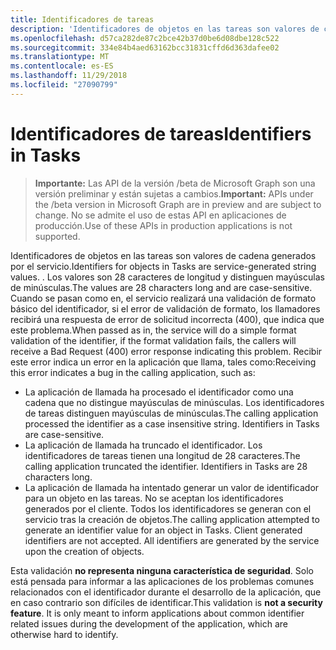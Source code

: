 ```yaml
---
title: Identificadores de tareas
description: 'Identificadores de objetos en las tareas son valores de cadena generados por el servicio. . Los valores son 28 caracteres de longitud y distinguen mayúsculas de minúsculas. Cuando se pasan como en, el servicio realizará una validación de formato básico del identificador, si el error de validación de formato, los llamadores recibirá una respuesta de error de solicitud incorrecta (400), que indica que este problema. Recibir este error indica un error en la aplicación que llama, tales como:'
ms.openlocfilehash: d57ca282de87c2bce42b37d0be6d08dbe128c522
ms.sourcegitcommit: 334e84b4aed63162bcc31831cffd6d363dafee02
ms.translationtype: MT
ms.contentlocale: es-ES
ms.lasthandoff: 11/29/2018
ms.locfileid: "27090799"
---
```

# <a name="identifiers-in-tasks"></a><span data-ttu-id="b5ec9-107">Identificadores de tareas</span><span class="sxs-lookup"><span data-stu-id="b5ec9-107">Identifiers in Tasks</span></span>

> <span data-ttu-id="b5ec9-108">**Importante:** Las API de la versión /beta de Microsoft Graph son una versión preliminar y están sujetas a cambios.</span><span class="sxs-lookup"><span data-stu-id="b5ec9-108">**Important:** APIs under the /beta version in Microsoft Graph are in preview and are subject to change.</span></span> <span data-ttu-id="b5ec9-109">No se admite el uso de estas API en aplicaciones de producción.</span><span class="sxs-lookup"><span data-stu-id="b5ec9-109">Use of these APIs in production applications is not supported.</span></span>

<span data-ttu-id="b5ec9-110">Identificadores de objetos en las tareas son valores de cadena generados por el servicio.</span><span class="sxs-lookup"><span data-stu-id="b5ec9-110">Identifiers for objects in Tasks are service-generated string values.</span></span> <span data-ttu-id="b5ec9-111">.</span><span class="sxs-lookup"><span data-stu-id="b5ec9-111"></span></span> <span data-ttu-id="b5ec9-112">Los valores son 28 caracteres de longitud y distinguen mayúsculas de minúsculas.</span><span class="sxs-lookup"><span data-stu-id="b5ec9-112">The values are 28 characters long and are case-sensitive.</span></span> <span data-ttu-id="b5ec9-113">Cuando se pasan como en, el servicio realizará una validación de formato básico del identificador, si el error de validación de formato, los llamadores recibirá una respuesta de error de solicitud incorrecta (400), que indica que este problema.</span><span class="sxs-lookup"><span data-stu-id="b5ec9-113">When passed as in, the service will do a simple format validation of the identifier, if the format validation fails, the callers will receive a Bad Request (400) error response indicating this problem.</span></span> <span data-ttu-id="b5ec9-114">Recibir este error indica un error en la aplicación que llama, tales como:</span><span class="sxs-lookup"><span data-stu-id="b5ec9-114">Receiving this error indicates a bug in the calling application, such as:</span></span>

- <span data-ttu-id="b5ec9-p104">La aplicación de llamada ha procesado el identificador como una cadena que no distingue mayúsculas de minúsculas. Los identificadores de tareas distinguen mayúsculas de minúsculas.</span><span class="sxs-lookup"><span data-stu-id="b5ec9-p104">The calling application processed the identifier as a case insensitive string. Identifiers in Tasks are case-sensitive.</span></span>
- <span data-ttu-id="b5ec9-p105">La aplicación de llamada ha truncado el identificador. Los identificadores de tareas tienen una longitud de 28 caracteres.</span><span class="sxs-lookup"><span data-stu-id="b5ec9-p105">The calling application truncated the identifier. Identifiers in Tasks are 28 characters long.</span></span>
- <span data-ttu-id="b5ec9-p106">La aplicación de llamada ha intentado generar un valor de identificador para un objeto en las tareas. No se aceptan los identificadores generados por el cliente. Todos los identificadores se generan con el servicio tras la creación de objetos.</span><span class="sxs-lookup"><span data-stu-id="b5ec9-p106">The calling application attempted to generate an identifier value for an object in Tasks. Client generated identifiers are not accepted. All identifiers are generated by the service upon the creation of objects.</span></span>

<span data-ttu-id="b5ec9-p107">Esta validación **no representa ninguna característica de seguridad**. Solo está pensada para informar a las aplicaciones de los problemas comunes relacionados con el identificador durante el desarrollo de la aplicación, que en caso contrario son difíciles de identificar.</span><span class="sxs-lookup"><span data-stu-id="b5ec9-p107">This validation is **not a security feature**. It is only meant to inform applications about common identifier related issues during the development of the application, which are otherwise hard to identify.</span></span>
